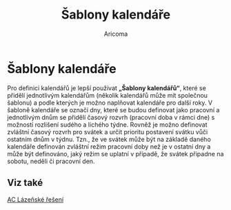﻿---
    title: "Šablony kalendáře"
    author: Aricoma
    ms.date: 04/30/2018
    ms.topic: article
    ms.prod: dynamics-nav-2017
    ms.contentlocale: cs-cz
    ms.lasthandoff: 04/30/2018
---

# Šablony kalendáře
Pro definici kalendářů je lepší používat **„Šablony kalendářů“**, které se přidělí jednotlivým kalendářům (několik kalendářů může mít společnou šablonu) a podle kterých je možno naplňovat kalendáře pro další roky.
V šabloně kalendáře se označí dny, které se budou definovat jako pracovní a jednotlivým dnům se přidělí časový rozvrh (pracovní doba v rámci dne) s možností rozlišení sudého a lichého týdne. Rovněž je možno definovat  zvláštní časový rozvrh pro svátek a určit prioritu postavení svátku vůči ostatním dnům v týdnu. Tzn., že ve svátek může být na základě daného kalendáře definován zvláštní režim pracovní doby než je v ostatní dny a může být definováno, jaký režim se uplatní v případě, že svátek připadne na sobotu, neděli či pracovní den. 

## <a name="see-also"></a>Viz také
[AC Lázeňské řešení](ac-spa-solution.md)